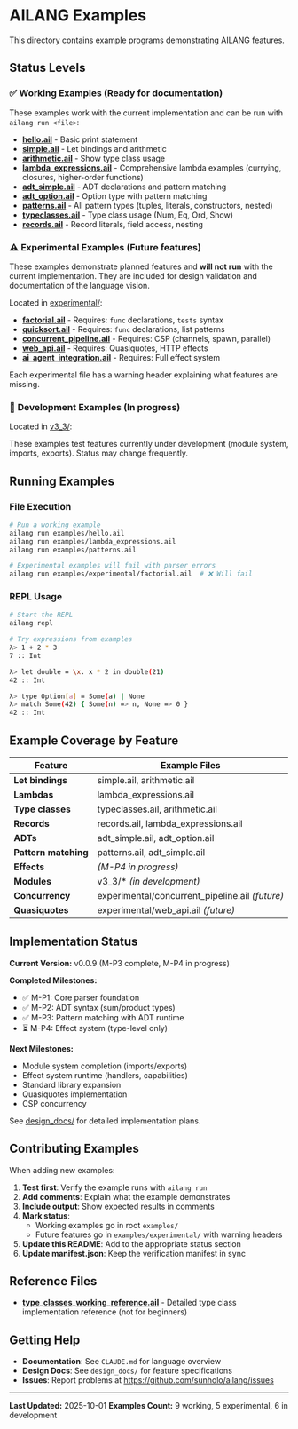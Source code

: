 # AILANG Examples

This directory contains example programs demonstrating AILANG features.

## Status Levels

### ✅ **Working Examples** (Ready for documentation)
These examples work with the current implementation and can be run with `ailang run <file>`:

- **[hello.ail](hello.ail)** - Basic print statement
- **[simple.ail](simple.ail)** - Let bindings and arithmetic
- **[arithmetic.ail](arithmetic.ail)** - Show type class usage
- **[lambda_expressions.ail](lambda_expressions.ail)** - Comprehensive lambda examples (currying, closures, higher-order functions)
- **[adt_simple.ail](adt_simple.ail)** - ADT declarations and pattern matching
- **[adt_option.ail](adt_option.ail)** - Option type with pattern matching
- **[patterns.ail](patterns.ail)** - All pattern types (tuples, literals, constructors, nested)
- **[typeclasses.ail](typeclasses.ail)** - Type class usage (Num, Eq, Ord, Show)
- **[records.ail](records.ail)** - Record literals, field access, nesting

### ⚠️ **Experimental Examples** (Future features)
These examples demonstrate planned features and **will not run** with the current implementation. They are included for design validation and documentation of the language vision.

Located in [experimental/](experimental/):

- **[factorial.ail](experimental/factorial.ail)** - Requires: `func` declarations, `tests` syntax
- **[quicksort.ail](experimental/quicksort.ail)** - Requires: `func` declarations, list patterns
- **[concurrent_pipeline.ail](experimental/concurrent_pipeline.ail)** - Requires: CSP (channels, spawn, parallel)
- **[web_api.ail](experimental/web_api.ail)** - Requires: Quasiquotes, HTTP effects
- **[ai_agent_integration.ail](experimental/ai_agent_integration.ail)** - Requires: Full effect system

Each experimental file has a warning header explaining what features are missing.

### 🔬 **Development Examples** (In progress)
Located in [v3_3/](v3_3/):

These examples test features currently under development (module system, imports, exports). Status may change frequently.

## Running Examples

### File Execution
```bash
# Run a working example
ailang run examples/hello.ail
ailang run examples/lambda_expressions.ail
ailang run examples/patterns.ail

# Experimental examples will fail with parser errors
ailang run examples/experimental/factorial.ail  # ❌ Will fail
```

### REPL Usage
```bash
# Start the REPL
ailang repl

# Try expressions from examples
λ> 1 + 2 * 3
7 :: Int

λ> let double = \x. x * 2 in double(21)
42 :: Int

λ> type Option[a] = Some(a) | None
λ> match Some(42) { Some(n) => n, None => 0 }
42 :: Int
```

## Example Coverage by Feature

| Feature | Example Files |
|---------|--------------|
| **Let bindings** | simple.ail, arithmetic.ail |
| **Lambdas** | lambda_expressions.ail |
| **Type classes** | typeclasses.ail, arithmetic.ail |
| **Records** | records.ail, lambda_expressions.ail |
| **ADTs** | adt_simple.ail, adt_option.ail |
| **Pattern matching** | patterns.ail, adt_simple.ail |
| **Effects** | *(M-P4 in progress)* |
| **Modules** | v3_3/* *(in development)* |
| **Concurrency** | experimental/concurrent_pipeline.ail *(future)* |
| **Quasiquotes** | experimental/web_api.ail *(future)* |

## Implementation Status

**Current Version:** v0.0.9 (M-P3 complete, M-P4 in progress)

**Completed Milestones:**
- ✅ M-P1: Core parser foundation
- ✅ M-P2: ADT syntax (sum/product types)
- ✅ M-P3: Pattern matching with ADT runtime
- ⏳ M-P4: Effect system (type-level only)

**Next Milestones:**
- Module system completion (imports/exports)
- Effect system runtime (handlers, capabilities)
- Standard library expansion
- Quasiquotes implementation
- CSP concurrency

See [design_docs/](../design_docs/) for detailed implementation plans.

## Contributing Examples

When adding new examples:

1. **Test first**: Verify the example runs with `ailang run`
2. **Add comments**: Explain what the example demonstrates
3. **Include output**: Show expected results in comments
4. **Mark status**:
   - Working examples go in root `examples/`
   - Future features go in `examples/experimental/` with warning headers
5. **Update this README**: Add to the appropriate status section
6. **Update manifest.json**: Keep the verification manifest in sync

## Reference Files

- **[type_classes_working_reference.ail](type_classes_working_reference.ail)** - Detailed type class implementation reference (not for beginners)

## Getting Help

- **Documentation**: See `CLAUDE.md` for language overview
- **Design Docs**: See `design_docs/` for feature specifications
- **Issues**: Report problems at https://github.com/sunholo/ailang/issues

---

**Last Updated:** 2025-10-01
**Examples Count:** 9 working, 5 experimental, 6 in development
